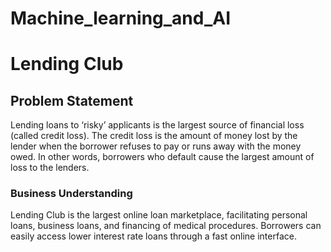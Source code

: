 # Machine_learning_and_AI


# Lending Club

## Problem Statement

Lending loans to ‘risky’ applicants is the largest source of financial loss (called credit loss). The credit loss is the amount of money lost by the lender when the borrower refuses to pay or runs away with the money owed. In other words, borrowers who default cause the largest amount of loss to the lenders.

### Business Understanding
Lending Club is the largest online loan marketplace, facilitating personal loans, business loans, and financing of medical procedures. Borrowers can easily access lower interest rate loans through a fast online interface.
